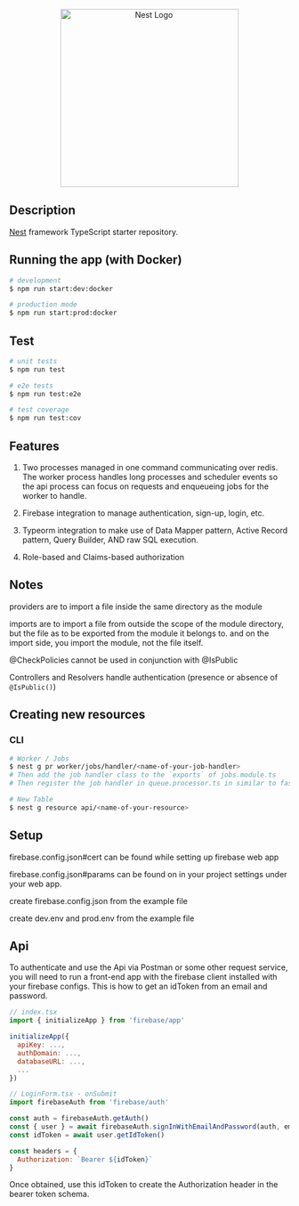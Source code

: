 <p align="center">
  <a href="http://nestjs.com/" target="blank"><img src="https://nestjs.com/img/logo_text.svg" width="320" alt="Nest Logo" /></a>
</p>


## Description

[Nest](https://github.com/nestjs/nest) framework TypeScript starter repository.


## Running the app (with Docker)

```bash
# development
$ npm run start:dev:docker

# production mode
$ npm run start:prod:docker
```

## Test

```bash
# unit tests
$ npm run test

# e2e tests
$ npm run test:e2e

# test coverage
$ npm run test:cov
```

## Features

1) Two processes managed in one command communicating over redis.
  The worker process handles long processes and scheduler events so the api process can focus on requests and enqueueing jobs for the worker to handle.

2) Firebase integration to manage authentication, sign-up, login, etc.

3) Typeorm integration to make use of Data Mapper pattern, Active Record pattern, Query Builder, AND raw SQL execution.

4) Role-based and Claims-based authorization

## Notes

providers are to import a file inside the same directory as the module

imports are to import a file from outside the scope of the module directory, but the file as to be exported from the module it belongs to. and on the import side, you import the module, not the file itself. 

@CheckPolicies cannot be used in conjunction with @IsPublic

Controllers and Resolvers handle authentication (presence or absence of `@IsPublic()`)

## Creating new resources

### CLI

```bash
# Worker / Jobs
$ nest g pr worker/jobs/handler/<name-of-your-job-handler>
# Then add the job handler class to the `exports` of jobs.module.ts
# Then register the job handler in queue.processor.ts in similar to fashion to others

# New Table
$ nest g resource api/<name-of-your-resource>
```

## Setup

firebase.config.json#cert can be found while setting up firebase web app

firebase.config.json#params can be found on in your project settings under your web app.


create firebase.config.json from the example file

create dev.env and prod.env from the example file

## Api

To authenticate and use the Api via Postman or some other request service, you will need to run a front-end app with the firebase client installed with your firebase configs. This is how to get an idToken from an email and password.

```javascript
// index.tsx
import { initializeApp } from 'firebase/app'

initializeApp({
  apiKey: ...,
  authDomain: ...,
  databaseURL: ...,
  ...
})

// LoginForm.tsx - onSubmit
import firebaseAuth from 'firebase/auth'

const auth = firebaseAuth.getAuth()
const { user } = await firebaseAuth.signInWithEmailAndPassword(auth, email, password)
const idToken = await user.getIdToken()

const headers = {
  Authorization: `Bearer ${idToken}`
}
```
Once obtained, use this idToken to create the Authorization header in the bearer token schema. 

